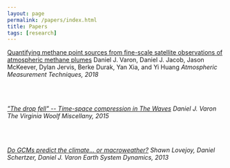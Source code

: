 ```yaml
---
layout: page
permalink: /papers/index.html
title: Papers
tags: [research]
---
```


[Quantifying methane point sources from fine-scale satellite observations of atmospheric methane plumes](https://doi.org/10.5194/amt-11-5673-2018)
Daniel J. Varon, Daniel J. Jacob, Jason McKeever, Dylan Jervis, Berke Durak, Yan Xia, and Yi Huang
<em>Atmospheric Measurement Techniques<em>, 2018

<br>
<br>

["The drop fell" -- Time-space compression in <em>The Waves<em>](https://virginiawoolfmiscellany.wordpress.com/virginia-woolf-miscellany-fall-2014winter-2015-issue-86/)
Daniel J. Varon
<em>The Virginia Woolf Miscellany<em>, 2015

<br>
<br>

[Do GCMs predict the climate... or macroweather?](https://doi.org/10.5194/esd-4-439-2013)
Shawn Lovejoy, Daniel Schertzer, Daniel J. Varon
<em>Earth System Dynamics<em>, 2013

<!-- 
| - | - |
|---|---|
| I am text to the left  | ![avatar](/images/avatar.png) |
| ![avatar](/images/avatar.png) | I am text to the right |
-->